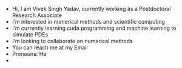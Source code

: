 - Hi, I am Vivek Singh Yadav, currently working as a Postdoctoral Research Associate
- I’m interested in numerical methods and scientific computing
- I’m currently learning cuda programming and machine learning to simulate PDEs
- I’m looking to collaborate on numerical methods
- You can reach me at my Email
- Pronouns: He
- 

<!---
viveksyadav12/viveksyadav12 is a ✨ special ✨ repository because its `README.md` (this file) appears on your GitHub profile.
You can click the Preview link to take a look at your changes.
--->
